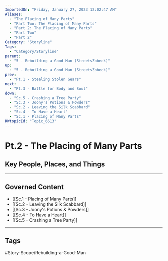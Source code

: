 ```yaml
---
ImportedOn: "Friday, January 27, 2023 12:02:47 AM"
Aliases:
  - "The Placing of Many Parts"
  - "Part Two: The Placing of Many Parts"
  - "Part 2: The Placing of Many Parts"
  - "Part Two"
  - "Part 2"
Category: "Storyline"
Tags:
  - "Category/Storyline"
parent:
  - "5 - Rebuilding a Good Man (StreetsZobeck)"
up:
  - "5 - Rebuilding a Good Man (StreetsZobeck)"
prev:
  - "Pt.1 - Stealing Stolen Gears"
next:
  - "Pt.3 - Battle for Body and Soul"
down:
  - "Sc.5 - Crashing a Tree Party"
  - "Sc.3 - Joony's Potions & Powders"
  - "Sc.2 - Leaving the Silk Scabbard"
  - "Sc.4 - To Have a Heart"
  - "Sc.1 - Placing of Many Parts"
RWtopicId: "Topic_6613"
---
```

# Pt.2 - The Placing of Many Parts
## Key People, Places, and Things
---
## Governed Content
- [[Sc.1 - Placing of Many Parts]]
- [[Sc.2 - Leaving the Silk Scabbard]]
- [[Sc.3 - Joony's Potions & Powders]]
- [[Sc.4 - To Have a Heart]]
- [[Sc.5 - Crashing a Tree Party]]


---
## Tags
#Story-Scope/Rebuilding-a-Good-Man


